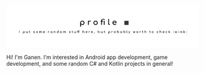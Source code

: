 ![](https://raw.githubusercontent.com/GSculerlor/GSculerlor/master/profile.png)

Hi! I'm Ganen. I'm interested in Android app development, game development, and some random C# and Kotlin projects in general!
